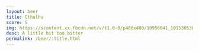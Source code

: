 ```yaml
---
layout: beer
title: Cthulhu
score: 5
img: https://scontent.xx.fbcdn.net/v/t1.0-0/p480x480/10956041_10153053851963745_7126060138864736213_n.jpg?oh=5542be57775882d13059ad9ae06b3ffd&oe=590B2FD9
desc: A little bit too bitter
permalink: /beer/:title.html
---
```

